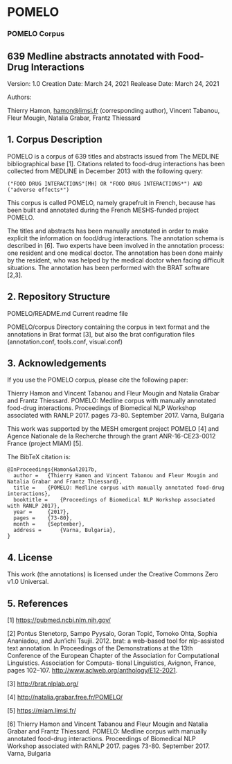 # POMELO
### POMELO Corpus

## 639 Medline abstracts annotated with Food-Drug Interactions

Version: 1.0
Creation Date: March 24, 2021
Realease Date: March 24, 2021

Authors:

Thierry Hamon, hamon@limsi.fr (corresponding author),
Vincent Tabanou,
Fleur Mougin,
Natalia Grabar,
Frantz Thiessard

## 1. Corpus Description

POMELO is a corpus of 639 titles and abstracts issued from The MEDLINE
bibliographical base [1]. Citations related to food-drug interactions
has been collected from MEDLINE in December 2013 with the following
query:

```
("FOOD DRUG INTERACTIONS"[MH] OR "FOOD DRUG INTERACTIONS*") AND ("adverse effects*")
```

This corpus is called POMELO, namely grapefruit in French, because has
been built and annotated during the French MESHS-funded project
POMELO.

The titles and abstracts has been manually annotated in order to make
explicit the information on food/drug interactions. The annotation
schema is described in [6]. Two experts have been involved in the
annotation process: one resident and one medical doctor. The
annotation has been done mainly by the resident, who was helped by the
medical doctor when facing difficult situations. The annotation has
been performed with the BRAT software [2,3].


## 2. Repository Structure

POMELO/README.md
	Current readme file

POMELO/corpus
        Directory containing the corpus in text format and the
        annotations in Brat format [3], but also the brat
        configuration files (annotation.conf, tools.conf, visual.conf)


## 3. Acknowledgements

If you use the POMELO corpus, please cite the following paper:

Thierry Hamon and Vincent Tabanou and Fleur Mougin and Natalia Grabar
and Frantz Thiessard. POMELO: Medline corpus with manually annotated
food-drug interactions. Proceedings of Biomedical NLP Workshop
associated with RANLP 2017. pages 73-80. September 2017. Varna,
Bulgaria

This work was supported by the MESH emergent project POMELO [4] and
Agence Nationale de la Recherche through the grant ANR-16-CE23-0012
France (project MIAM) [5].


The BibTeX citation is:

```
@InProceedings{Hamon&al2017b,
  author = 	 {Thierry Hamon and Vincent Tabanou and Fleur Mougin and Natalia Grabar and Frantz Thiessard},
  title = 	 {POMELO: Medline corpus with manually annotated food-drug interactions},
  booktitle =    {Proceedings of Biomedical NLP Workshop associated with RANLP 2017},
  year = 	 {2017},
  pages = 	 {73-80},
  month = 	 {September},
  address = 	 {Varna, Bulgaria},
}
```

## 4. License

This work (the annotations) is licensed under the Creative Commons
Zero v1.0 Universal.

## 5. References

[1] https://pubmed.ncbi.nlm.nih.gov/

[2] Pontus Stenetorp, Sampo Pyysalo, Goran Topić, Tomoko Ohta, Sophia
Ananiadou, and Jun’ichi Tsujii. 2012. brat: a web-based tool for
nlp-assisted text annotation. In Proceedings of the Demonstrations at
the 13th Conference of the European Chapter of the Association for
Computational Linguistics. Association for Computa- tional
Linguistics, Avignon, France, pages 102–107.
http://www.aclweb.org/anthology/E12-2021.

[3] http://brat.nlplab.org/

[4] http://natalia.grabar.free.fr/POMELO/

[5] https://miam.limsi.fr/

[6] Thierry Hamon and Vincent Tabanou and Fleur Mougin and Natalia
Grabar and Frantz Thiessard. POMELO: Medline corpus with manually
annotated food-drug interactions. Proceedings of Biomedical NLP
Workshop associated with RANLP 2017. pages 73-80. September
2017. Varna, Bulgaria
